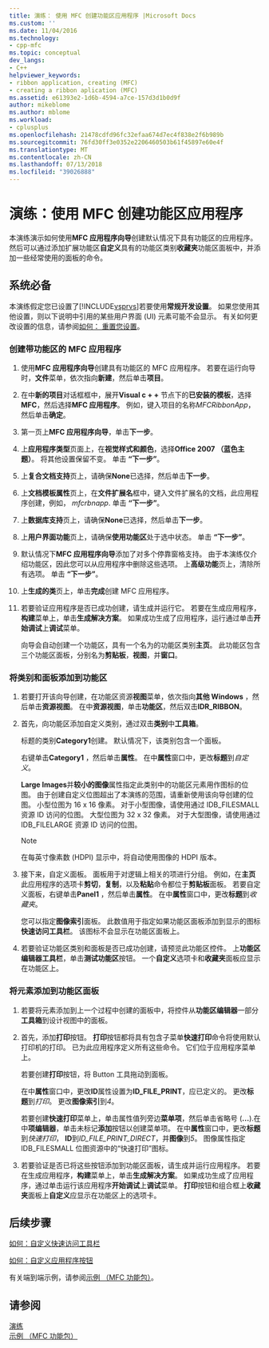 ```yaml
---
title: 演练： 使用 MFC 创建功能区应用程序 |Microsoft Docs
ms.custom: ''
ms.date: 11/04/2016
ms.technology:
- cpp-mfc
ms.topic: conceptual
dev_langs:
- C++
helpviewer_keywords:
- ribbon application, creating (MFC)
- creating a ribbon aplication (MFC)
ms.assetid: e61393e2-1d6b-4594-a7ce-157d3d1b0d9f
author: mikeblome
ms.author: mblome
ms.workload:
- cplusplus
ms.openlocfilehash: 21478cdfd96fc32efaa674d7ec4f838e2f6b989b
ms.sourcegitcommit: 76fd30ff3e0352e2206460503b61f45897e60e4f
ms.translationtype: MT
ms.contentlocale: zh-CN
ms.lasthandoff: 07/13/2018
ms.locfileid: "39026888"
---
```

# <a name="walkthrough-creating-a-ribbon-application-by-using-mfc"></a>演练：使用 MFC 创建功能区应用程序
本演练演示如何使用**MFC 应用程序向导**创建默认情况下具有功能区的应用程序。 然后可以通过添加扩展功能区**自定义**具有的功能区类别**收藏夹**功能区面板中，并添加一些经常使用的面板的命令。  
  
## <a name="prerequisites"></a>系统必备  
 本演练假定您已设置了[!INCLUDE[vsprvs](../assembler/masm/includes/vsprvs_md.md)]若要使用**常规开发设置**。 如果您使用其他设置，则以下说明中引用的某些用户界面 (UI) 元素可能不会显示。 有关如何更改设置的信息，请参阅[如何： 重置您设置](http://msdn.microsoft.com/c95c51be-e609-4769-abba-65e6beedec76)。  
  
### <a name="to-create-an-mfc-application-that-has-a-ribbon"></a>创建带功能区的 MFC 应用程序  
  
1.  使用**MFC 应用程序向导**创建具有功能区的 MFC 应用程序。 若要在运行向导时，**文件**菜单，依次指向**新建**，然后单击**项目**。  
  
2.  在中**新的项目**对话框框中，展开**Visual c + +** 节点下的**已安装的模板**，选择**MFC**，然后选择**MFC 应用程序**。 例如，键入项目的名称*MFCRibbonApp*，然后单击**确定**。  
  
3.  第一页上**MFC 应用程序向导**，单击**下一步**。  
  
4.  上**应用程序类型**页面上，在**视觉样式和颜色**，选择**Office 2007 （蓝色主题）**。 将其他设置保留不变。 单击 **“下一步”**。  
  
5.  上**复合文档支持**页上，请确保**None**已选择，然后单击**下一步**。  
  
6.  上**文档模板属性**页上，在**文件扩展名**框中，键入文件扩展名的文档，此应用程序创建，例如， *mfcrbnapp*. 单击 **“下一步”**。  
  
7.  上**数据库支持**页上，请确保**None**已选择，然后单击**下一步**。  
  
8.  上**用户界面功能**页上，请确保**使用功能区**处于选中状态。 单击 **“下一步”**。  
  
9. 默认情况下**MFC 应用程序向导**添加了对多个停靠窗格支持。 由于本演练仅介绍功能区，因此您可以从应用程序中删除这些选项。 上**高级功能**页上，清除所有选项。 单击 **“下一步”**。  
  
10. 上**生成的类**页上，单击**完成**创建 MFC 应用程序。  
  
11. 若要验证应用程序是否已成功创建，请生成并运行它。 若要在生成应用程序，**构建**菜单上，单击**生成解决方案**。 如果成功生成了应用程序，运行通过单击**开始调试**上**调试**菜单。  
  
     向导会自动创建一个功能区，具有一个名为的功能区类别**主页**。 此功能区包含三个功能区面板，分别名为**剪贴板**，**视图**，并**窗口**。  
  
### <a name="to-add-a-category-and-panel-to-the-ribbon"></a>将类别和面板添加到功能区  
  
1.  若要打开该向导创建，在功能区资源**视图**菜单，依次指向**其他 Windows** ，然后单击**资源视图**。 在中**资源视图**，单击**功能区**，然后双击**IDR_RIBBON**。  
  
2.  首先，向功能区添加自定义类别，通过双击**类别**中**工具箱**。  
  
     标题的类别**Category1**创建。 默认情况下，该类别包含一个面板。  
  
     右键单击**Category1** ，然后单击**属性**。 在中**属性**窗口中，更改**标题**到*自定义*。  
  
     **Large Images**并**较小的图像**属性指定此类别中的功能区元素用作图标的位图。 由于创建自定义位图超出了本演练的范围，请重新使用该向导创建的位图。 小型位图为 16 x 16 像素。 对于小型图像，请使用通过 IDB_FILESMALL 资源 ID 访问的位图。 大型位图为 32 x 32 像素。 对于大型图像，请使用通过 IDB_FILELARGE 资源 ID 访问的位图。  
  
    > [!NOTE]
    >  在每英寸像素数 (HDPI) 显示中，将自动使用图像的 HDPI 版本。  
  
3.  接下来，自定义面板。 面板用于对逻辑上相关的项进行分组。 例如，在**主页**此应用程序的选项卡**剪切**，**复制**，以及**粘贴**命令都位于**剪贴板**面板。 若要自定义面板，右键单击**Panel1** ，然后单击**属性**。 在中**属性**窗口中，更改**标题**到*收藏夹*。  
  
     您可以指定**图像索引**面板。 此数值用于指定如果功能区面板添加到显示的图标**快速访问工具栏**。 该图标不会显示在功能区面板上。  
  
4.  若要验证功能区类别和面板是否已成功创建，请预览此功能区控件。 上**功能区编辑器工具栏**，单击**测试功能区**按钮。 一个**自定义**选项卡和**收藏夹**面板应显示在功能区上。  
  
### <a name="to-add-elements-to-the-ribbon-panels"></a>将元素添加到功能区面板  
  
1.  若要将元素添加到上一个过程中创建的面板中，将控件从**功能区编辑器**一部分**工具箱**到设计视图中的面板。  
  
2.  首先，添加**打印**按钮。 **打印**按钮都将具有包含子菜单**快速打印**命令将使用默认打印机的打印。 已为此应用程序定义所有这些命令。 它们位于应用程序菜单上。  
  
     若要创建**打印**按钮，将 Button 工具拖动到面板。  
  
     在中**属性**窗口中，更改**ID**属性设置为**ID_FILE_PRINT**，应已定义的。 更改**标题**到*打印*。 更改**图像索引**到*4*。  
  
     若要创建**快速打印**菜单上，单击属性值列旁边**菜单项**，然后单击省略号 (**...**).在中**项编辑器**，单击未标记**添加**按钮以创建菜单项。 在中**属性**窗口中，更改**标题**到*快速打印*， **ID**到*ID_FILE_PRINT_DIRECT*，并**图像**到*5*。 图像属性指定 IDB_FILESMALL 位图资源中的“快速打印”图标。  
  
3.  若要验证是否已将这些按钮添加到功能区面板，请生成并运行应用程序。 若要在生成应用程序，**构建**菜单上，单击**生成解决方案**。 如果成功生成了应用程序，通过单击运行该应用程序**开始调试**上**调试**菜单。 **打印**按钮和组合框上**收藏夹**面板上**自定义**应显示在功能区上的选项卡。  
  
## <a name="next-steps"></a>后续步骤  
 [如何：自定义快速访问工具栏](../mfc/how-to-customize-the-quick-access-toolbar.md)  
  
 [如何：自定义应用程序按钮](../mfc/how-to-customize-the-application-button.md)  
  
 有关端到端示例，请参阅[示例 （MFC 功能包）](../visual-cpp-samples.md)。  
  
## <a name="see-also"></a>请参阅  
 [演练](../mfc/walkthroughs-mfc.md)   
 [示例 （MFC 功能包）](../visual-cpp-samples.md)

